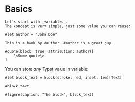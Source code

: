 # Basics

```
Let's start with _variables_.
The concept is very simple, just some value you can reuse:

#let author = "John Doe"

This is a book by #author. #author is a great guy.

#quote(block: true, attribution: author)[
    \<Some quote\>
]
```

You can store _any_ Typst value in variable:

```
#let block_text = block(stroke: red, inset: 1em)[Text]

#block_text

#figure(caption: "The block", block_text)
```